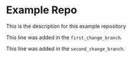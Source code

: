 # Example Repo

This is the description for this example repository

This line was added in the `first_change_branch`.

This line was added in the `second_change_branch`.
